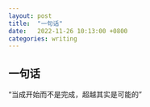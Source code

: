 ```yaml
---
layout: post
title:  "一句话"
date:   2022-11-26 10:13:00 +0800
categories: writing
---
```


## 一句话

“当成开始而不是完成，超越其实是可能的”